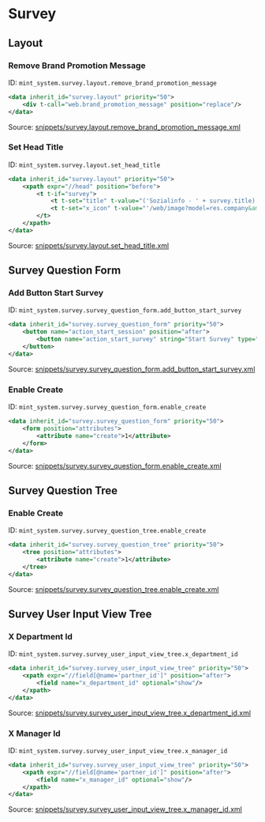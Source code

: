 # Survey
## Layout  
### Remove Brand Promotion Message  
ID: `mint_system.survey.layout.remove_brand_promotion_message`  
```xml
<data inherit_id="survey.layout" priority="50">
    <div t-call="web.brand_promotion_message" position="replace"/>
</data>

```
Source: [snippets/survey.layout.remove_brand_promotion_message.xml](https://github.com/Mint-System/Odoo-Build/tree/16.0/snippets/survey.layout.remove_brand_promotion_message.xml)

### Set Head Title  
ID: `mint_system.survey.layout.set_head_title`  
```xml
<data inherit_id="survey.layout" priority="50">
    <xpath expr="//head" position="before">
        <t t-if="survey">
            <t t-set="title" t-value="('Sozialinfo - ' + survey.title) if survey else 'Odoo'"/>
            <t t-set="x_icon" t-value="'/web/image?model=res.company&amp;id=1&amp;field=favicon'"/>
        </t>
    </xpath>
</data>

```
Source: [snippets/survey.layout.set_head_title.xml](https://github.com/Mint-System/Odoo-Build/tree/16.0/snippets/survey.layout.set_head_title.xml)

## Survey Question Form  
### Add Button Start Survey  
ID: `mint_system.survey.survey_question_form.add_button_start_survey`  
```xml
<data inherit_id="survey.survey_question_form" priority="50">
    <button name="action_start_session" position="after">
        <button name="action_start_survey" string="Start Survey" type="object" attrs="{'invisible': [('state', '=', 'draft')]}"/>
    </button>
</data>

```
Source: [snippets/survey.survey_question_form.add_button_start_survey.xml](https://github.com/Mint-System/Odoo-Build/tree/16.0/snippets/survey.survey_question_form.add_button_start_survey.xml)

### Enable Create  
ID: `mint_system.survey.survey_question_form.enable_create`  
```xml
<data inherit_id="survey.survey_question_form" priority="50">
    <form position="attributes">
        <attribute name="create">1</attribute>
    </form>
</data>

```
Source: [snippets/survey.survey_question_form.enable_create.xml](https://github.com/Mint-System/Odoo-Build/tree/16.0/snippets/survey.survey_question_form.enable_create.xml)

## Survey Question Tree  
### Enable Create  
ID: `mint_system.survey.survey_question_tree.enable_create`  
```xml
<data inherit_id="survey.survey_question_tree" priority="50">
    <tree position="attributes">
        <attribute name="create">1</attribute>
    </tree>
</data>

```
Source: [snippets/survey.survey_question_tree.enable_create.xml](https://github.com/Mint-System/Odoo-Build/tree/16.0/snippets/survey.survey_question_tree.enable_create.xml)

## Survey User Input View Tree  
### X Department Id  
ID: `mint_system.survey.survey_user_input_view_tree.x_department_id`  
```xml
<data inherit_id="survey.survey_user_input_view_tree" priority="50">
    <xpath expr="//field[@name='partner_id']" position="after">
        <field name="x_department_id" optional="show"/>
    </xpath>
</data>

```
Source: [snippets/survey.survey_user_input_view_tree.x_department_id.xml](https://github.com/Mint-System/Odoo-Build/tree/16.0/snippets/survey.survey_user_input_view_tree.x_department_id.xml)

### X Manager Id  
ID: `mint_system.survey.survey_user_input_view_tree.x_manager_id`  
```xml
<data inherit_id="survey.survey_user_input_view_tree" priority="50">
    <xpath expr="//field[@name='partner_id']" position="after">
        <field name="x_manager_id" optional="show"/>
    </xpath>
</data>

```
Source: [snippets/survey.survey_user_input_view_tree.x_manager_id.xml](https://github.com/Mint-System/Odoo-Build/tree/16.0/snippets/survey.survey_user_input_view_tree.x_manager_id.xml)

